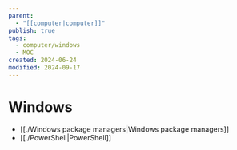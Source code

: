```yaml
---
parent:
  - "[[computer|computer]]"
publish: true
tags:
  - computer/windows
  - MOC
created: 2024-06-24
modified: 2024-09-17
---
```

# Windows
- [[./Windows package managers|Windows package managers]]
- [[./PowerShell|PowerShell]]